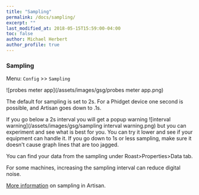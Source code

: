 ```yaml
---
title: "Sampling"
permalink: /docs/sampling/
excerpt: ""
last_modified_at: 2018-05-15T15:59:00-04:00
toc: false
author: Michael Herbert
author_profile: true
---
```


### Sampling

Menu: `Config` >> `Sampling`

![probes meter app](/assets/images/gsg/probes meter app.png)

The default for sampling is set to 2s.  For a Phidget device one second is possible, and Artisan goes down to .1s.  

If you go below a 2s interval you will get a popup warning ![interval warning](/assets/images/gsg/sampling interval warning.png)
but you can experiment and see what is best for you. You can try it lower and see if your equipment can handle it. If you go down to 1s or less sampling,  make sure it doesn't cause graph lines that are too jagged.  

You can find your data from the sampling under Roast>Properties>Data tab.  

For some machines, increasing the sampling interval can reduce digital noise.

[More information](https://artisan-roasterscope.blogspot.com/2014/01/sampling-interval-smoothing-and-rate-of.html) on sampling in
Artisan.
